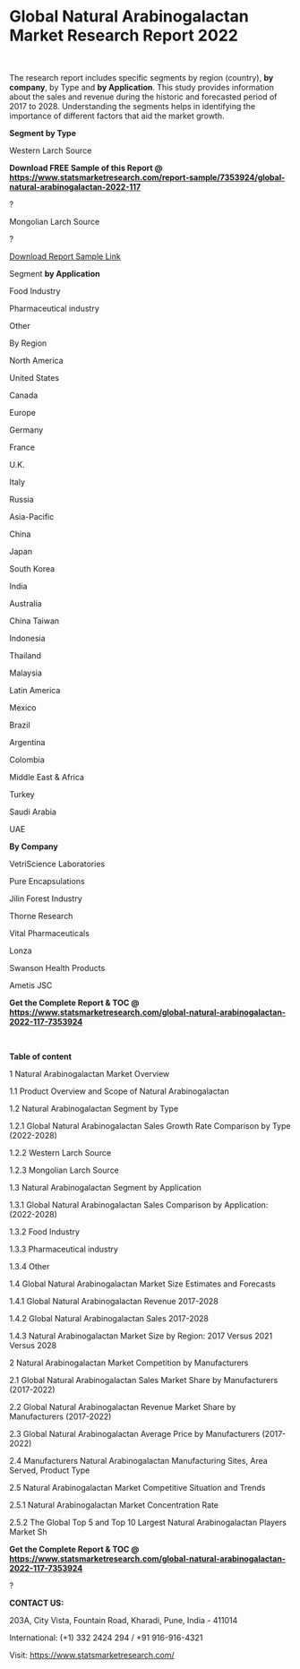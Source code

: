 <h1>Global Natural Arabinogalactan Market Research Report 2022</h1><br/><p>The research report includes specific segments by region (country), <strong>by company</strong>, by Type and <strong>by Application</strong>. This study provides information about the sales and revenue during the historic and forecasted period of 2017 to 2028. Understanding the segments helps in identifying the importance of different factors that aid the market growth.</p>
 
 
 
 <p><strong>Segment by Type</strong></p>
 
 
 
 <p>Western Larch Source</p>
 
 
 
 <div><b>Download FREE Sample of this Report @ <a href="https://www.statsmarketresearch.com/download-free-sample/7353924/global-natural-arabinogalactan-2022-117">https://www.statsmarketresearch.com/report-sample/7353924/global-natural-arabinogalactan-2022-117</a></b></div>
 
 
 
 <p>? </p>
 
 
 
 <p>Mongolian Larch Source</p>
 
 
 
 <p>? </p>
 
 
 
 <p><a href="https://www.statsmarketresearch.com/download-free-sample/7353924/global-natural-arabinogalactan-2022-117">Download Report Sample Link</a></p>
 
 
 
 <p>Segment <strong>by Application</strong></p>
 
 
 
 <p>Food Industry</p>
 
 
 
 <p>Pharmaceutical industry</p>
 
 
 
 <p>Other</p>
 
 
 
 <p>By Region</p>
 
 
 
 <p>North America</p>
 
 
 
 <p>United States</p>
 
 
 
 <p>Canada</p>
 
 
 
 <p>Europe</p>
 
 
 
 <p>Germany</p>
 
 
 
 <p>France</p>
 
 
 
 <p>U.K.</p>
 
 
 
 <p>Italy</p>
 
 
 
 <p>Russia</p>
 
 
 
 <p>Asia-Pacific</p>
 
 
 
 <p>China</p>
 
 
 
 <p>Japan</p>
 
 
 
 <p>South Korea</p>
 
 
 
 <p>India</p>
 
 
 
 <p>Australia</p>
 
 
 
 <p>China Taiwan</p>
 
 
 
 <p>Indonesia</p>
 
 
 
 <p>Thailand</p>
 
 
 
 <p>Malaysia</p>
 
 
 
 <p>Latin America</p>
 
 
 
 <p>Mexico</p>
 
 
 
 <p>Brazil</p>
 
 
 
 <p>Argentina</p>
 
 
 
 <p>Colombia</p>
 
 
 
 <p>Middle East & Africa</p>
 
 
 
 <p>Turkey</p>
 
 
 
 <p>Saudi Arabia</p>
 
 
 
 <p>UAE</p>
 
 
 
 <p><strong>By Company</strong></p>
 
 
 
 <p>VetriScience Laboratories</p>
 
 
 
 <p>Pure Encapsulations</p>
 
 
 
 <p>Jilin Forest Industry</p>
 
 
 
 <p>Thorne Research</p>
 
 
 
 <p>Vital Pharmaceuticals</p>
 
 
 
 <p>Lonza</p>
 
 
 
 <p>Swanson Health Products</p>
 
 
 
 <p>Ametis JSC</p>
 
 
 
 <div><b>Get the Complete Report & TOC @ <a href="https://www.statsmarketresearch.com/global-natural-arabinogalactan-2022-117-7353924">https://www.statsmarketresearch.com/global-natural-arabinogalactan-2022-117-7353924</a></b></div>
 
 
 
 <p><br />
 
 <b>Table of content</b></p>
 
 
 
 <p>1 Natural Arabinogalactan Market Overview<br />
 
 1.1 Product Overview and Scope of Natural Arabinogalactan<br />
 
 1.2 Natural Arabinogalactan Segment by Type<br />
 
 1.2.1 Global Natural Arabinogalactan Sales Growth Rate Comparison by Type (2022-2028)<br />
 
 1.2.2 Western Larch Source<br />
 
 1.2.3 Mongolian Larch Source<br />
 
 1.3 Natural Arabinogalactan Segment by Application<br />
 
 1.3.1 Global Natural Arabinogalactan Sales Comparison by Application: (2022-2028)<br />
 
 1.3.2 Food Industry<br />
 
 1.3.3 Pharmaceutical industry<br />
 
 1.3.4 Other<br />
 
 1.4 Global Natural Arabinogalactan Market Size Estimates and Forecasts<br />
 
 1.4.1 Global Natural Arabinogalactan Revenue 2017-2028<br />
 
 1.4.2 Global Natural Arabinogalactan Sales 2017-2028<br />
 
 1.4.3 Natural Arabinogalactan Market Size by Region: 2017 Versus 2021 Versus 2028<br />
 
 2 Natural Arabinogalactan Market Competition by Manufacturers<br />
 
 2.1 Global Natural Arabinogalactan Sales Market Share by Manufacturers (2017-2022)<br />
 
 2.2 Global Natural Arabinogalactan Revenue Market Share by Manufacturers (2017-2022)<br />
 
 2.3 Global Natural Arabinogalactan Average Price by Manufacturers (2017-2022)<br />
 
 2.4 Manufacturers Natural Arabinogalactan Manufacturing Sites, Area Served, Product Type<br />
 
 2.5 Natural Arabinogalactan Market Competitive Situation and Trends<br />
 
 2.5.1 Natural Arabinogalactan Market Concentration Rate<br />
 
 2.5.2 The Global Top 5 and Top 10 Largest Natural Arabinogalactan Players Market Sh</p>
 
 
 
 <div><b>Get the Complete Report & TOC @ <a href="https://www.statsmarketresearch.com/global-natural-arabinogalactan-2022-117-7353924">https://www.statsmarketresearch.com/global-natural-arabinogalactan-2022-117-7353924</a></b></div>
 
 
 
 <p>? </p>
 
 
 
 <p><b>CONTACT US:</b><br />
 
 203A, City Vista, Fountain Road, Kharadi, Pune, India - 411014<br />
 
 International: (+1) 332 2424 294 / +91 916-916-4321<br />
 
 Visit: <a href="https://www.statsmarketresearch.com/">https://www.statsmarketresearch.com/</a></p>